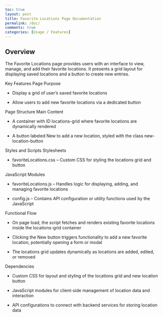 ```yaml
---
toc: true
layout: post
title: Favorite Locations Page Documentation
permalink: /doc/
comments: true
categories: [Usage / Features]
---
```



## Overview
The Favorite Locations page provides users with an interface to view, manage, and add their favorite locations. It presents a grid layout for displaying saved locations and a button to create new entries.

Key Features
Page Purpose
- Display a grid of user’s saved favorite locations

- Allow users to add new favorite locations via a dedicated button

Page Structure
Main Content
- A container with ID locations-grid where favorite locations are dynamically rendered

- A button labeled New to add a new location, styled with the class new-location-button

Styles and Scripts
Stylesheets
- favoriteLocations.css – Custom CSS for styling the locations grid and button

JavaScript Modules
- favoriteLocations.js – Handles logic for displaying, adding, and managing favorite locations

- config.js – Contains API configuration or utility functions used by the JavaScript

Functional Flow
- On page load, the script fetches and renders existing favorite locations inside the locations-grid container

- Clicking the New button triggers functionality to add a new favorite location, potentially opening a form or modal

- The locations grid updates dynamically as locations are added, edited, or removed

Dependencies
- Custom CSS for layout and styling of the locations grid and new location button

- JavaScript modules for client-side management of location data and interaction

- API configurations to connect with backend services for storing location data